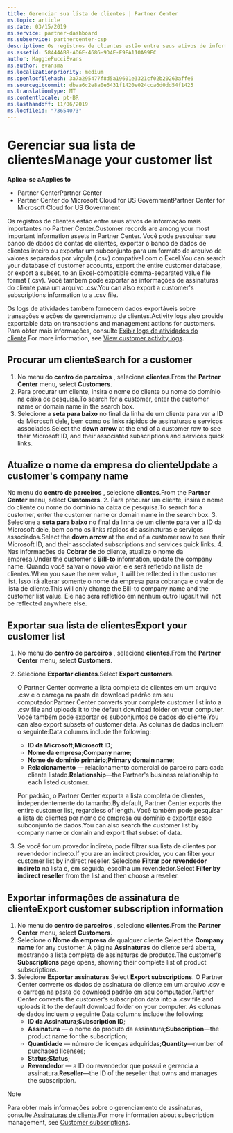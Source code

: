 ```yaml
---
title: Gerenciar sua lista de clientes | Partner Center
ms.topic: article
ms.date: 03/15/2019
ms.service: partner-dashboard
ms.subservice: partnercenter-csp
description: Os registros de clientes estão entre seus ativos de informação mais importantes no Partner Center.
ms.assetid: 58444AB8-AD6E-4686-9D4E-F9FA110A99FC
author: MaggiePucciEvans
ms.author: evansma
ms.localizationpriority: medium
ms.openlocfilehash: 3a7a295477f8d5a19601e3321cf02b20263affe6
ms.sourcegitcommit: dbaa6c2e8a0e6431f1420e024cca6d0dd54f1425
ms.translationtype: MT
ms.contentlocale: pt-BR
ms.lasthandoff: 11/06/2019
ms.locfileid: "73654073"
---
```

# <a name="manage-your-customer-list"></a><span data-ttu-id="76f17-103">Gerenciar sua lista de clientes</span><span class="sxs-lookup"><span data-stu-id="76f17-103">Manage your customer list</span></span>

<span data-ttu-id="76f17-104">**Aplica-se a**</span><span class="sxs-lookup"><span data-stu-id="76f17-104">**Applies to**</span></span>

-  <span data-ttu-id="76f17-105">Partner Center</span><span class="sxs-lookup"><span data-stu-id="76f17-105">Partner Center</span></span>
-  <span data-ttu-id="76f17-106">Partner Center do Microsoft Cloud for US Government</span><span class="sxs-lookup"><span data-stu-id="76f17-106">Partner Center for Microsoft Cloud for US Government</span></span>


<span data-ttu-id="76f17-107">Os registros de clientes estão entre seus ativos de informação mais importantes no Partner Center.</span><span class="sxs-lookup"><span data-stu-id="76f17-107">Customer records are among your most important information assets in Partner Center.</span></span> <span data-ttu-id="76f17-108">Você pode pesquisar seu banco de dados de contas de clientes, exportar o banco de dados de clientes inteiro ou exportar um subconjunto para um formato de arquivo de valores separados por vírgula (.csv) compatível com o Excel.</span><span class="sxs-lookup"><span data-stu-id="76f17-108">You can search your database of customer accounts, export the entire customer database, or export a subset, to an Excel-compatible comma-separated value file format (.csv).</span></span> <span data-ttu-id="76f17-109">Você também pode exportar as informações de assinaturas do cliente para um arquivo .csv.</span><span class="sxs-lookup"><span data-stu-id="76f17-109">You can also export a customer's subscriptions information to a .csv file.</span></span>

<span data-ttu-id="76f17-110">Os logs de atividades também fornecem dados exportáveis sobre transações e ações de gerenciamento de clientes.</span><span class="sxs-lookup"><span data-stu-id="76f17-110">Activity logs also provide exportable data on transactions and management actions for customers.</span></span> <span data-ttu-id="76f17-111">Para obter mais informações, consulte [Exibir logs de atividades do cliente](activity-logs.md).</span><span class="sxs-lookup"><span data-stu-id="76f17-111">For more information, see [View customer activity logs](activity-logs.md).</span></span>


## <a name="search-for-a-customer"></a><span data-ttu-id="76f17-112">Procurar um cliente</span><span class="sxs-lookup"><span data-stu-id="76f17-112">Search for a customer</span></span>

1.  <span data-ttu-id="76f17-113">No menu do **centro de parceiros** , selecione **clientes**.</span><span class="sxs-lookup"><span data-stu-id="76f17-113">From the **Partner Center** menu, select **Customers**.</span></span>
2.  <span data-ttu-id="76f17-114">Para procurar um cliente, insira o nome do cliente ou nome do domínio na caixa de pesquisa.</span><span class="sxs-lookup"><span data-stu-id="76f17-114">To search for a customer, enter the customer name or domain name in the search box.</span></span>
3.  <span data-ttu-id="76f17-115">Selecione a **seta para baixo** no final da linha de um cliente para ver a ID da Microsoft dele, bem como os links rápidos de assinaturas e serviços associados.</span><span class="sxs-lookup"><span data-stu-id="76f17-115">Select the **down arrow** at the end of a customer row to see their Microsoft ID, and their associated subscriptions and services quick links.</span></span>

## <a name="update-a-customers-company-name"></a><span data-ttu-id="76f17-116">Atualize o nome da empresa do cliente</span><span class="sxs-lookup"><span data-stu-id="76f17-116">Update a customer's company name</span></span>

<span data-ttu-id="76f17-117">No menu do **centro de parceiros** , selecione **clientes**.</span><span class="sxs-lookup"><span data-stu-id="76f17-117">From the **Partner Center** menu, select **Customers**.</span></span>
2.  <span data-ttu-id="76f17-118">Para procurar um cliente, insira o nome do cliente ou nome do domínio na caixa de pesquisa.</span><span class="sxs-lookup"><span data-stu-id="76f17-118">To search for a customer, enter the customer name or domain name in the search box.</span></span>
3.  <span data-ttu-id="76f17-119">Selecione a **seta para baixo** no final da linha de um cliente para ver a ID da Microsoft dele, bem como os links rápidos de assinaturas e serviços associados.</span><span class="sxs-lookup"><span data-stu-id="76f17-119">Select the **down arrow** at the end of a customer row to see their Microsoft ID, and their associated subscriptions and services quick links.</span></span>
4.  <span data-ttu-id="76f17-120">Nas informações de **Cobrar de** do cliente, atualize o nome da empresa.</span><span class="sxs-lookup"><span data-stu-id="76f17-120">Under the customer's **Bill-to** information, update the company name.</span></span> <span data-ttu-id="76f17-121">Quando você salvar o novo valor, ele será refletido na lista de clientes.</span><span class="sxs-lookup"><span data-stu-id="76f17-121">When you save the new value, it will be reflected in the customer list.</span></span> <span data-ttu-id="76f17-122">Isso irá alterar somente o nome da empresa para cobrança e o valor de lista de cliente.</span><span class="sxs-lookup"><span data-stu-id="76f17-122">This will only change the Bill-to company name and the customer list value.</span></span> <span data-ttu-id="76f17-123">Ele não será refletido em nenhum outro lugar.</span><span class="sxs-lookup"><span data-stu-id="76f17-123">It will not be reflected anywhere else.</span></span>

## <a name="export-your-customer-list"></a><span data-ttu-id="76f17-124">Exportar sua lista de clientes</span><span class="sxs-lookup"><span data-stu-id="76f17-124">Export your customer list</span></span>

1.  <span data-ttu-id="76f17-125">No menu do **centro de parceiros** , selecione **clientes**.</span><span class="sxs-lookup"><span data-stu-id="76f17-125">From the **Partner Center** menu, select **Customers**.</span></span>
2.  <span data-ttu-id="76f17-126">Selecione **Exportar clientes**.</span><span class="sxs-lookup"><span data-stu-id="76f17-126">Select **Export customers**.</span></span>

    <span data-ttu-id="76f17-127">O Partner Center converte a lista completa de clientes em um arquivo .csv e o carrega na pasta de download padrão em seu computador.</span><span class="sxs-lookup"><span data-stu-id="76f17-127">Partner Center converts your complete customer list into a .csv file and uploads it to the default download folder on your computer.</span></span> <span data-ttu-id="76f17-128">Você também pode exportar os subconjuntos de dados do cliente.</span><span class="sxs-lookup"><span data-stu-id="76f17-128">You can also export subsets of customer data.</span></span> <span data-ttu-id="76f17-129">As colunas de dados incluem o seguinte:</span><span class="sxs-lookup"><span data-stu-id="76f17-129">Data columns include the following:</span></span>

    -   <span data-ttu-id="76f17-130">**ID da Microsoft**;</span><span class="sxs-lookup"><span data-stu-id="76f17-130">**Microsoft ID**;</span></span>
    -   <span data-ttu-id="76f17-131">**Nome da empresa**;</span><span class="sxs-lookup"><span data-stu-id="76f17-131">**Company name**;</span></span>
    -   <span data-ttu-id="76f17-132">**Nome de domínio primário**;</span><span class="sxs-lookup"><span data-stu-id="76f17-132">**Primary domain name**;</span></span>
    -   <span data-ttu-id="76f17-133">**Relacionamento** — relacionamento comercial do parceiro para cada cliente listado.</span><span class="sxs-lookup"><span data-stu-id="76f17-133">**Relationship**—the Partner's business relationship to each listed customer.</span></span>

    <span data-ttu-id="76f17-134">Por padrão, o Partner Center exporta a lista completa de clientes, independentemente do tamanho.</span><span class="sxs-lookup"><span data-stu-id="76f17-134">By default, Partner Center exports the entire customer list, regardless of length.</span></span> <span data-ttu-id="76f17-135">Você também pode pesquisar a lista de clientes por nome de empresa ou domínio e exportar esse subconjunto de dados.</span><span class="sxs-lookup"><span data-stu-id="76f17-135">You can also search the customer list by company name or domain and export that subset of data.</span></span>

3.  <span data-ttu-id="76f17-136">Se você for um provedor indireto, pode filtrar sua lista de clientes por revendedor indireto.</span><span class="sxs-lookup"><span data-stu-id="76f17-136">If you are an indirect provider, you can filter your customer list by indirect reseller.</span></span> <span data-ttu-id="76f17-137">Selecione **Filtrar por revendedor indireto** na lista e, em seguida, escolha um revendedor.</span><span class="sxs-lookup"><span data-stu-id="76f17-137">Select **Filter by indirect reseller** from the list and then choose a reseller.</span></span>


## <a name="export-customer-subscription-information"></a><span data-ttu-id="76f17-138">Exportar informações de assinatura de cliente</span><span class="sxs-lookup"><span data-stu-id="76f17-138">Export customer subscription information</span></span>

1.  <span data-ttu-id="76f17-139">No menu do **centro de parceiros** , selecione **clientes**.</span><span class="sxs-lookup"><span data-stu-id="76f17-139">From the **Partner Center** menu, select **Customers**.</span></span>
2.  <span data-ttu-id="76f17-140">Selecione o **Nome da empresa** de qualquer cliente.</span><span class="sxs-lookup"><span data-stu-id="76f17-140">Select the **Company name** for any customer.</span></span> <span data-ttu-id="76f17-141">A página **Assinaturas** do cliente será aberta, mostrando a lista completa de assinaturas de produtos.</span><span class="sxs-lookup"><span data-stu-id="76f17-141">The customer's **Subscriptions** page opens, showing their complete list of product subscriptions.</span></span>
3.  <span data-ttu-id="76f17-142">Selecione **Exportar assinaturas**.</span><span class="sxs-lookup"><span data-stu-id="76f17-142">Select **Export subscriptions**.</span></span> <span data-ttu-id="76f17-143">O Partner Center converte os dados de assinatura do cliente em um arquivo .csv e o carrega na pasta de download padrão em seu computador.</span><span class="sxs-lookup"><span data-stu-id="76f17-143">Partner Center converts the customer's subscription data into a .csv file and uploads it to the default download folder on your computer.</span></span> <span data-ttu-id="76f17-144">As colunas de dados incluem o seguinte:</span><span class="sxs-lookup"><span data-stu-id="76f17-144">Data columns include the following:</span></span>
    -   <span data-ttu-id="76f17-145">**ID da Assinatura**;</span><span class="sxs-lookup"><span data-stu-id="76f17-145">**Subscription ID**;</span></span>
    -   <span data-ttu-id="76f17-146">**Assinatura** — o nome do produto da assinatura;</span><span class="sxs-lookup"><span data-stu-id="76f17-146">**Subscription**—the product name for the subscription;</span></span>
    -   <span data-ttu-id="76f17-147">**Quantidade** — número de licenças adquiridas;</span><span class="sxs-lookup"><span data-stu-id="76f17-147">**Quantity**—number of purchased licenses;</span></span>
    -   <span data-ttu-id="76f17-148">**Status**;</span><span class="sxs-lookup"><span data-stu-id="76f17-148">**Status**;</span></span>
    -   <span data-ttu-id="76f17-149">**Revendedor** — a ID do revendedor que possui e gerencia a assinatura.</span><span class="sxs-lookup"><span data-stu-id="76f17-149">**Reseller**—the ID of the reseller that owns and manages the subscription.</span></span>

> [!NOTE]  
> <span data-ttu-id="76f17-150">Para obter mais informações sobre o gerenciamento de assinaturas, consulte [Assinaturas de cliente](customer-subscriptions.md).</span><span class="sxs-lookup"><span data-stu-id="76f17-150">For more information about subscription management, see [Customer subscriptions](customer-subscriptions.md).</span></span>

     

 

 



